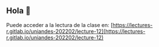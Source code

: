 ## Hola 👋

Puede acceder a la lectura de la clase en: [https://lectures-r.gitlab.io/uniandes-202202/lecture-12](https://lectures-r.gitlab.io/uniandes-202202/lecture-12)
